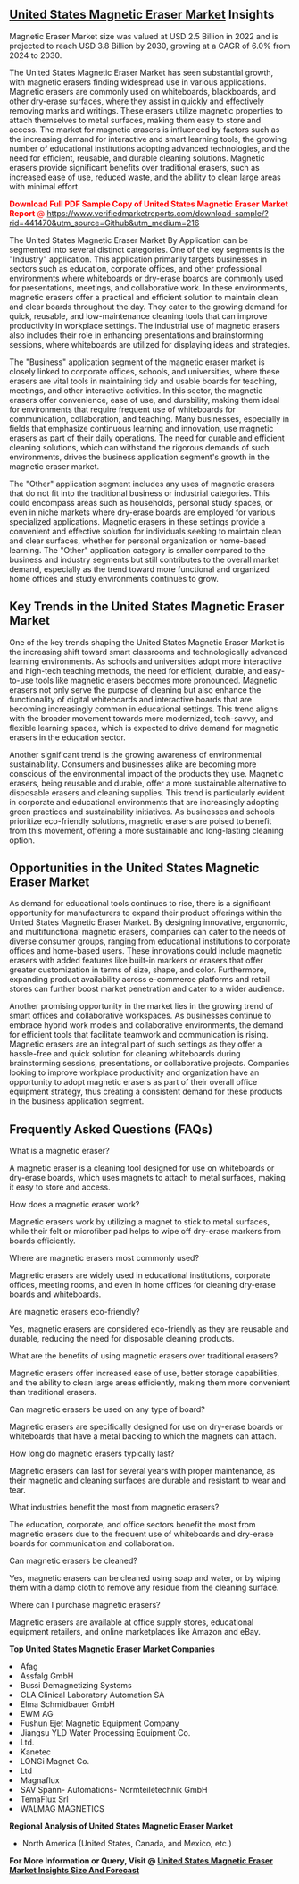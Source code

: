 <h2><a href="https://www.verifiedmarketreports.com/download-sample/?rid=441470&amp;utm_source=Github&amp;utm_medium=216" target="_blank">United States Magnetic Eraser Market</a> Insights</h2><p>Magnetic Eraser Market size was valued at USD 2.5 Billion in 2022 and is projected to reach USD 3.8 Billion by 2030, growing at a CAGR of 6.0% from 2024 to 2030.</p><p><p>The United States Magnetic Eraser Market has seen substantial growth, with magnetic erasers finding widespread use in various applications. Magnetic erasers are commonly used on whiteboards, blackboards, and other dry-erase surfaces, where they assist in quickly and effectively removing marks and writings. These erasers utilize magnetic properties to attach themselves to metal surfaces, making them easy to store and access. The market for magnetic erasers is influenced by factors such as the increasing demand for interactive and smart learning tools, the growing number of educational institutions adopting advanced technologies, and the need for efficient, reusable, and durable cleaning solutions. Magnetic erasers provide significant benefits over traditional erasers, such as increased ease of use, reduced waste, and the ability to clean large areas with minimal effort.<p><span class=""><span style="color: #ff0000;"><strong>Download Full PDF Sample Copy of United States Magnetic Eraser Market Report</strong> @ </span><a href="https://www.verifiedmarketreports.com/download-sample/?rid=441470&amp;utm_source=Github&amp;utm_medium=216" target="_blank">https://www.verifiedmarketreports.com/download-sample/?rid=441470&amp;utm_source=Github&amp;utm_medium=216</a></span></p><p>The United States Magnetic Eraser Market By Application can be segmented into several distinct categories. One of the key segments is the "Industry" application. This application primarily targets businesses in sectors such as education, corporate offices, and other professional environments where whiteboards or dry-erase boards are commonly used for presentations, meetings, and collaborative work. In these environments, magnetic erasers offer a practical and efficient solution to maintain clean and clear boards throughout the day. They cater to the growing demand for quick, reusable, and low-maintenance cleaning tools that can improve productivity in workplace settings. The industrial use of magnetic erasers also includes their role in enhancing presentations and brainstorming sessions, where whiteboards are utilized for displaying ideas and strategies.<p>The "Business" application segment of the magnetic eraser market is closely linked to corporate offices, schools, and universities, where these erasers are vital tools in maintaining tidy and usable boards for teaching, meetings, and other interactive activities. In this sector, the magnetic erasers offer convenience, ease of use, and durability, making them ideal for environments that require frequent use of whiteboards for communication, collaboration, and teaching. Many businesses, especially in fields that emphasize continuous learning and innovation, use magnetic erasers as part of their daily operations. The need for durable and efficient cleaning solutions, which can withstand the rigorous demands of such environments, drives the business application segment's growth in the magnetic eraser market.<p>The "Other" application segment includes any uses of magnetic erasers that do not fit into the traditional business or industrial categories. This could encompass areas such as households, personal study spaces, or even in niche markets where dry-erase boards are employed for various specialized applications. Magnetic erasers in these settings provide a convenient and effective solution for individuals seeking to maintain clean and clear surfaces, whether for personal organization or home-based learning. The "Other" application category is smaller compared to the business and industry segments but still contributes to the overall market demand, especially as the trend toward more functional and organized home offices and study environments continues to grow.<h2>Key Trends in the United States Magnetic Eraser Market</h2><p>One of the key trends shaping the United States Magnetic Eraser Market is the increasing shift toward smart classrooms and technologically advanced learning environments. As schools and universities adopt more interactive and high-tech teaching methods, the need for efficient, durable, and easy-to-use tools like magnetic erasers becomes more pronounced. Magnetic erasers not only serve the purpose of cleaning but also enhance the functionality of digital whiteboards and interactive boards that are becoming increasingly common in educational settings. This trend aligns with the broader movement towards more modernized, tech-savvy, and flexible learning spaces, which is expected to drive demand for magnetic erasers in the education sector.<p>Another significant trend is the growing awareness of environmental sustainability. Consumers and businesses alike are becoming more conscious of the environmental impact of the products they use. Magnetic erasers, being reusable and durable, offer a more sustainable alternative to disposable erasers and cleaning supplies. This trend is particularly evident in corporate and educational environments that are increasingly adopting green practices and sustainability initiatives. As businesses and schools prioritize eco-friendly solutions, magnetic erasers are poised to benefit from this movement, offering a more sustainable and long-lasting cleaning option.<h2>Opportunities in the United States Magnetic Eraser Market</h2><p>As demand for educational tools continues to rise, there is a significant opportunity for manufacturers to expand their product offerings within the United States Magnetic Eraser Market. By designing innovative, ergonomic, and multifunctional magnetic erasers, companies can cater to the needs of diverse consumer groups, ranging from educational institutions to corporate offices and home-based users. These innovations could include magnetic erasers with added features like built-in markers or erasers that offer greater customization in terms of size, shape, and color. Furthermore, expanding product availability across e-commerce platforms and retail stores can further boost market penetration and cater to a wider audience.<p>Another promising opportunity in the market lies in the growing trend of smart offices and collaborative workspaces. As businesses continue to embrace hybrid work models and collaborative environments, the demand for efficient tools that facilitate teamwork and communication is rising. Magnetic erasers are an integral part of such settings as they offer a hassle-free and quick solution for cleaning whiteboards during brainstorming sessions, presentations, or collaborative projects. Companies looking to improve workplace productivity and organization have an opportunity to adopt magnetic erasers as part of their overall office equipment strategy, thus creating a consistent demand for these products in the business application segment.<h2>Frequently Asked Questions (FAQs)</h2><p>What is a magnetic eraser?</p><p>A magnetic eraser is a cleaning tool designed for use on whiteboards or dry-erase boards, which uses magnets to attach to metal surfaces, making it easy to store and access.</p><p>How does a magnetic eraser work?</p><p>Magnetic erasers work by utilizing a magnet to stick to metal surfaces, while their felt or microfiber pad helps to wipe off dry-erase markers from boards efficiently.</p><p>Where are magnetic erasers most commonly used?</p><p>Magnetic erasers are widely used in educational institutions, corporate offices, meeting rooms, and even in home offices for cleaning dry-erase boards and whiteboards.</p><p>Are magnetic erasers eco-friendly?</p><p>Yes, magnetic erasers are considered eco-friendly as they are reusable and durable, reducing the need for disposable cleaning products.</p><p>What are the benefits of using magnetic erasers over traditional erasers?</p><p>Magnetic erasers offer increased ease of use, better storage capabilities, and the ability to clean large areas efficiently, making them more convenient than traditional erasers.</p><p>Can magnetic erasers be used on any type of board?</p><p>Magnetic erasers are specifically designed for use on dry-erase boards or whiteboards that have a metal backing to which the magnets can attach.</p><p>How long do magnetic erasers typically last?</p><p>Magnetic erasers can last for several years with proper maintenance, as their magnetic and cleaning surfaces are durable and resistant to wear and tear.</p><p>What industries benefit the most from magnetic erasers?</p><p>The education, corporate, and office sectors benefit the most from magnetic erasers due to the frequent use of whiteboards and dry-erase boards for communication and collaboration.</p><p>Can magnetic erasers be cleaned?</p><p>Yes, magnetic erasers can be cleaned using soap and water, or by wiping them with a damp cloth to remove any residue from the cleaning surface.</p><p>Where can I purchase magnetic erasers?</p><p>Magnetic erasers are available at office supply stores, educational equipment retailers, and online marketplaces like Amazon and eBay.</p></p><p><strong>Top United States Magnetic Eraser Market Companies</strong></p><div data-test-id=""><p><li>Afag</li><li> Assfalg GmbH</li><li> Bussi Demagnetizing Systems</li><li> CLA Clinical Laboratory Automation SA</li><li> Elma Schmidbauer GmbH</li><li> EWM AG</li><li> Fushun Ejet Magnetic Equipment Company</li><li> Jiangsu YLD Water Processing Equipment Co.</li><li> Ltd.</li><li> Kanetec</li><li> LONGi Magnet Co.</li><li> Ltd</li><li> Magnaflux</li><li> SAV Spann- Automations- Normteiletechnik GmbH</li><li> TemaFlux Srl</li><li> WALMAG MAGNETICS</li></p><div><strong>Regional Analysis of&nbsp;United States Magnetic Eraser Market</strong></div><ul><li dir="ltr"><p dir="ltr">North America&nbsp;(United States, Canada, and Mexico, etc.)</p></li></ul><p><strong>For More Information or Query, Visit @&nbsp;</strong><strong><a href="https://www.verifiedmarketreports.com/product/magnetic-eraser-market/?utm_source=Github&amp;utm_medium=216" target="_blank">United States Magnetic Eraser Market Insights Size And Forecast</a></strong></p></div>
